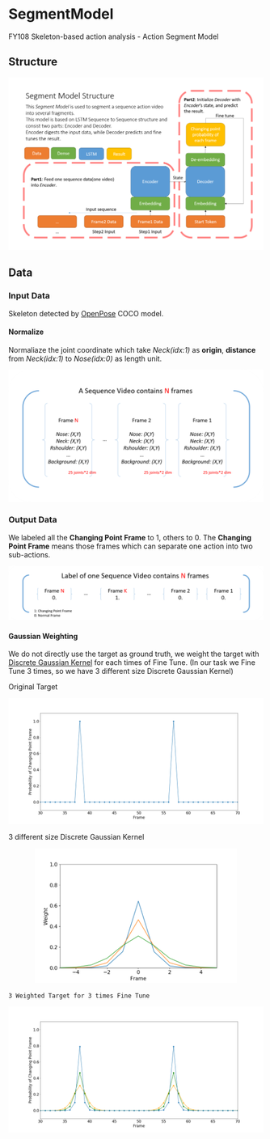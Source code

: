 # SegmentModel
FY108 Skeleton-based action analysis - Action Segment Model

## Structure
<p align="center">
    <img src="https://github.com/Jhuangsp/SegmentModel/blob/master/SegmentStructure.png" alt="SegmentStructure">
</p>

## Data

### Input Data
Skeleton detected by [OpenPose](https://github.com/CMU-Perceptual-Computing-Lab/openpose) COCO model.
#### Normalize
Normaliaze the joint coordinate which take *Neck(idx:1)* as **origin**, **distance** from *Neck(idx:1)* to *Nose(idx:0)* as length unit.
<p align="center">
    <img src="https://github.com/Jhuangsp/SegmentModel/blob/master/InputData.png" alt="InputData">
</p>

### Output Data
We labeled all the **Changing Point Frame** to 1, others to 0. The **Changing Point Frame** means those frames which can separate one action into two sub-actions.
<p align="center">
    <img src="https://github.com/Jhuangsp/SegmentModel/blob/master/GTData.png" alt="GTData">
</p>

#### Gaussian Weighting
We do not directly use the target as ground truth, we weight the target with [Discrete Gaussian Kernel](https://en.wikipedia.org/wiki/Scale_space_implementation#The_discrete_Gaussian_kernel) for each times of Fine Tune. (In our task we Fine Tune 3 times, so we have 3 different size Discrete Gaussian Kernel)

Original Target
<p align="center">
    <img src="https://github.com/Jhuangsp/SegmentModel/blob/master/Target.png" alt="Target" width="700">
</p>

3 different size Discrete Gaussian Kernel
<p align="center">
    <img src="https://github.com/Jhuangsp/SegmentModel/blob/master/GaussianWeight.png" alt="GaussianWeight" width="400">
</p>

    3 Weighted Target for 3 times Fine Tune
<p align="center">
    <img src="https://github.com/Jhuangsp/SegmentModel/blob/master/GaussianWeightedTarget.png" alt="GaussianWeightedTarget" width="700">
</p>